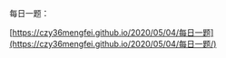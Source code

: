 每日一题：

[https://czy36mengfei.github.io/2020/05/04/每日一题](https://czy36mengfei.github.io/2020/05/04/每日一题/)

